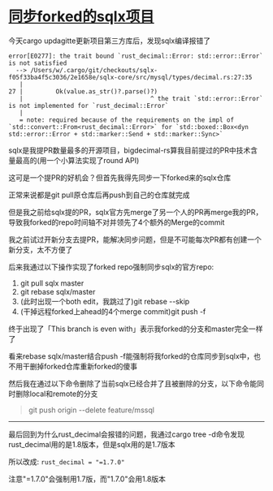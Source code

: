 # [同步forked的sqlx项目](/2020/09/sync_forked_repo.md)

今天cargo updagitte更新项目第三方库后，发现sqlx编译报错了

```
error[E0277]: the trait bound `rust_decimal::Error: std::error::Error` is not satisfied
  --> /Users/w/.cargo/git/checkouts/sqlx-f05f33ba4f5c3036/2e1658e/sqlx-core/src/mysql/types/decimal.rs:27:35
   |
27 |         Ok(value.as_str()?.parse()?)
   |                                   ^ the trait `std::error::Error` is not implemented for `rust_decimal::Error`
   |
   = note: required because of the requirements on the impl of `std::convert::From<rust_decimal::Error>` for `std::boxed::Box<dyn std::error::Error + std::marker::Send + std::marker::Sync>`
```

sqlx是我提PR数量最多的开源项目，bigdecimal-rs算我目前提过的PR中技术含量最高的(用一个小算法实现了round API)

这可是一个提PR的好机会？但首先我得先同步一下forked来的sqlx仓库

正常来说都是git pull原仓库后再push到自己的仓库就完成

但是我之前给sqlx提的PR，sqlx官方先merge了另一个人的PR再merge我的PR，导致我forked的repo时间轴不对并领先了4个额外的Merge的commit

我之前试过开新分支去提PR，能解决同步问题，但是不可能每次PR都有创建一个新分支，太不方便了

后来我通过以下操作实现了forked repo强制同步sqlx的官方repo:

1. git pull sqlx master
2. git rebase sqlx/master
3. (此时出现一个both edit，我跳过了)git rebase --skip
4. (干掉远程forked上ahead的4个merge commit)git push -f

终于出现了「This branch is even with」表示我forked的分支和master完全一样了

看来rebase sqlx/master结合push -f能强制将我forked的仓库同步到sqlx中，也不用干删掉forked仓库重新forked的傻事

然后我在通过以下命令删除了当前sqlx已经合并了且被删除的分支，以下命令能同时删除local和remote的分支

> git push origin --delete feature/mssql

---

最后回到为什么rust_decimal会报错的问题，我通过cargo tree -d命令发现rust_decimal用的是1.8版本，但是sqlx用的是1.7版本

所以改成: `rust_decimal = "=1.7.0"`

注意"=1.7.0"会强制用1.7版，而"1.7.0"会用1.8版本 
